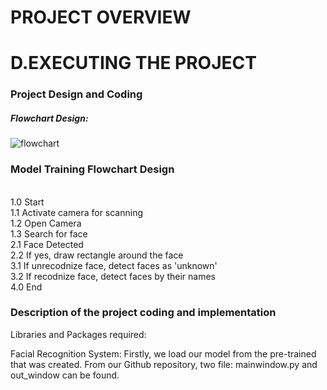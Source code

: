 # PROJECT OVERVIEW

# D.EXECUTING THE PROJECT


### **Project Design and Coding**

##### Flowchart Design:

![flowchart](https://user-images.githubusercontent.com/121369021/211849364-7463801c-9484-4da9-8f14-cd2950333ccf.png)
### Model Training Flowchart Design

<br>1.0 Start
<br>1.1 Activate camera for scanning
<br>1.2 Open Camera
<br>1.3 Search for face
<br>2.1 Face Detected
<br>2.2 If yes, draw rectangle around the face
<br>3.1 If unrecodnize face, detect faces as 'unknown'
<br>3.2 If recodnize face, detect faces by their names
<br>4.0 End

### **Description of the project coding and implementation**

Libraries and Packages required:

Facial Recognition System: Firstly, we load our model from the pre-trained that was created. From our Github repository, two file: mainwindow.py and out_window can be found. 
